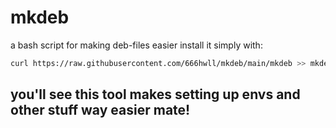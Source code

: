 # mkdeb
 a bash script for making deb-files easier
install it simply with:
``` bash
curl https://raw.githubusercontent.com/666hwll/mkdeb/main/mkdeb >> mkdeb && cp mkdeb /usr/local/bin/
```

## you'll see this tool makes setting up envs and other stuff way easier mate!
